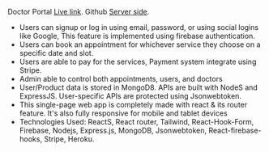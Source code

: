 Doctor Portal [Live link](https://doctor-portal-3890e.web.app/).
Github [Server side](https://github.com/asadjulhas/doctors-portal-client).

* Users can signup or log in using email, password, or using social logins like Google, This feature is
implemented using firebase authentication.
* Users can book an appointment for whichever service they choose on a specific date and slot.
* Users are able to pay for the services, Payment system integrate using Stripe.
* Admin able to control both appointments, users, and doctors
* User/Product data is stored in MongoD8. APIs are built with NodeS and ExpressJS. User-specific
APIs are protected using Jsonwebtoken.
* This single-page web app is completely made with react & its router feature. It's also fully
responsive for mobile and tablet devices
* Technologies Used: ReactS, React router, Tailwind, React-Hook-Form, Firebase, Nodejs,
Express.js, MongoDB, Jsonwebtoken, React-firebase-hooks, Stripe, Heroku.